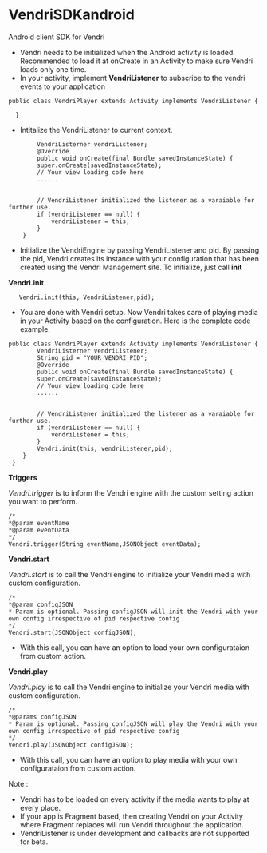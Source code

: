 VendriSDKandroid
================

Android client SDK for Vendri

* Vendri needs to be initialized when the Android activity is loaded. Recommended to load it at onCreate in an Activity to make sure Vendri loads only one time.
* In your activity, implement **VendriListener** to subscribe to the vendri events to your application
```
public class VendriPlayer extends Activity implements VendriListener {
        
  }
```
* Intitalize the VendriListener to current context.
```
        VendriListerner vendriListener;
        @Override
        public void onCreate(final Bundle savedInstanceState) {
        super.onCreate(savedInstanceState);
        // Your view loading code here
        ......
        
        
        // VendriListener initialized the listener as a varaiable for further use.
        if (vendriListener == null) {
            vendriListener = this;
        }
    }
```

* Initialize the VendriEngine by passing VendriListener and pid. By passing the pid, Vendri creates its instance with your configuration that has been created using the Vendri Management site. To initialize, just call **init**

**Vendri.init**

```
   Vendri.init(this, VendriListener,pid);
```

* You are done with Vendri setup. Now Vendri takes care of playing media in your Activity based on the configuration. Here is the complete code example.
```
public class VendriPlayer extends Activity implements VendriListener {
        VendriListerner vendriListener;
        String pid = "YOUR_VENDRI_PID";
        @Override
        public void onCreate(final Bundle savedInstanceState) {
        super.onCreate(savedInstanceState);
        // Your view loading code here
        ......
        
        
        // VendriListener initialized the listener as a varaiable for further use.
        if (vendriListener == null) {
            vendriListener = this;
        }
        Vendri.init(this, vendriListener,pid);
    }
 }
```

**Triggers**

*Vendri.trigger* is to inform the Vendri engine with the custom setting action you want to perform.

```
/*
*@param eventName
*@param eventData
*/
Vendri.trigger(String eventName,JSONObject eventData);
```


**Vendri.start**

*Vendri.start* is to call the Vendri engine to initialize your Vendri media with custom configuration.

```
/*
*@param configJSON 
* Param is optional. Passing configJSON will init the Vendri with your own config irrespective of pid respective config
*/
Vendri.start(JSONObject configJSON);
```
* With this call, you can have an option to load your own configurataion from custom action.

**Vendri.play**

*Vendri.play* is to call the Vendri engine to initialize your Vendri media with custom configuration.

```
/*
*@params configJSON 
* Param is optional. Passing configJSON will play the Vendri with your own config irrespective of pid respective config
*/
Vendri.play(JSONObject configJSON);
```
* With this call, you can have an option to play media with your own configurataion from custom action.





Note :
- Vendri has to be loaded on every activity if the media wants to play at every place. 
- If your app is Fragment based, then creating Vendri on your Activity where Fragment replaces will run Vendri throughout the application.
- VendriListener is under development and callbacks are not supported for beta.
